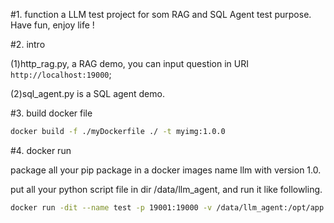 #1. function
a LLM test project for som RAG and SQL Agent test purpose. 
Have fun, enjoy life !

#2. intro

 (1)http_rag.py, a RAG demo, you can input question in URI `http://localhost:19000`;
 
 (2)sql_agent.py is a SQL agent demo.

#3. build docker file

```sh
docker build -f ./myDockerfile ./ -t myimg:1.0.0
```

#4. docker run

package all your pip package in a docker images name llm with version 1.0.

put all your python script file in dir /data/llm_agent, and run it like followling.

```sh
docker run -dit --name test -p 19001:19000 -v /data/llm_agent:/opt/app llm:1.0
```
